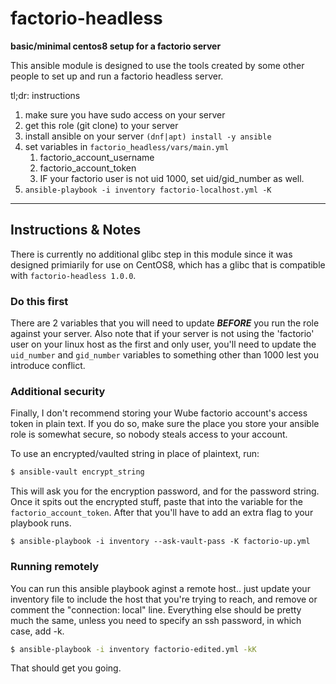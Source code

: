 # factorio-headless
**basic/minimal centos8 setup for a factorio server**

This ansible module is designed to use the tools created by some other people to set up and run a factorio headless server.

tl;dr: instructions
1. make sure you have sudo access on your server
2. get this role (git clone) to your server
3. install ansible on your server `(dnf|apt) install -y ansible`
4. set variables in `factorio_headless/vars/main.yml`
   1. factorio_account_username
   2. factorio_account_token
   3. IF your factorio user is not uid 1000, set uid/gid_number as well.
5. ```ansible-playbook -i inventory factorio-localhost.yml -K```

----

## Instructions & Notes
There is currently no additional glibc step in this module since it was designed primiarily for use on CentOS8, which has a glibc that is compatible with `factorio-headless 1.0.0`.

### Do this first
There are 2 variables that you will need to update ***BEFORE*** you run the role against your server. Also note that if your server is not using the 'factorio' user on your linux host as the first and only user, you'll need to update the `uid_number` and `gid_number` variables to something other than 1000 lest you introduce conflict.

### Additional security
Finally, I don't recommend storing your Wube factorio account's access token in plain text. If you do so, make sure the place you store your ansible role is somewhat secure, so nobody steals access to your account.

To use an encrypted/vaulted string in place of plaintext, run:

```bash
$ ansible-vault encrypt_string
```
This will ask you for the encryption password, and for the password string. Once it spits out the encrypted stuff, paste that into the variable for the `factorio_account_token`. After that you'll have to add an extra flag to your playbook runs.
```
$ ansible-playbook -i inventory --ask-vault-pass -K factorio-up.yml
```

### Running remotely
You can run this ansible playbook aginst a remote host.. just update your inventory file to include the host that you're trying to reach, and remove or comment the "connection: local" line. Everything else should be pretty much the same, unless you need to specify an ssh password, in which case, add -k.
```bash
$ ansible-playbook -i inventory factorio-edited.yml -kK
```
That should get you going.
